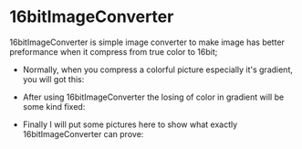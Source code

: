 # 16bitImageConverter
   16bitImageConverter is simple image converter to make image has better preformance when it compress from true color to 16bit;

* Normally, when you compress a colorful picture especially it's gradient, you will got this:

* After using 16bitImageConverter the losing of color in gradient will be some kind fixed:

* Finally I will put some pictures here to show what exactly 16bitImageConverter can prove:

